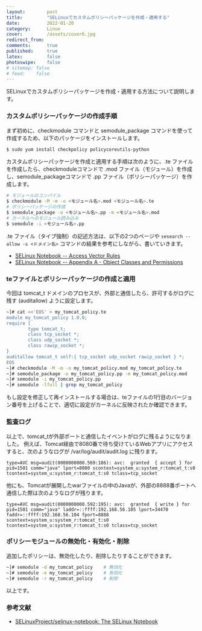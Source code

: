 ```yaml
---
layout:        post
title:         "SELinuxでカスタムポリシーパッケージを作成・適用する"
date:          2022-01-20
category:      Linux
cover:         /assets/cover6.jpg
redirect_from:
comments:      true
published:     true
latex:         false
photoswipe:    false
# sitemap: false
# feed:    false
---
```


SELinuxでカスタムポリシーパッケージを作成・適用する方法について説明します。

### カスタムポリシーパッケージの作成手順
まず初めに、checkmodule コマンドと semodule_package コマンドを使って作成するため、以下のパッケージをインストールします。
```bash
$ sudo yum install checkpolicy policycoreutils-python
```
カスタムポリシーパッケージを作成と適用する手順は次のように、.te ファイルを作成したら、checkmoduleコマンドで .mod ファイル（モジュール）を作成し、semodule_packageコマンドで .pp ファイル（ポリシーパッケージ）を作成します。
```bash
# モジュールのコンパイル
$ checkmodule -M -m -o <モジュール名>.mod <モジュール名>.te
# ポリシーパッケージの作成
$ semodule_package -o <モジュール名>.pp -m <モジュール名>.mod
# カーネルへのモジュール読み込み
$ semodule -i <モジュール名>.pp
```
.te ファイル（タイプ強制）の記述方法は、以下の2つのページや `sesearch --allow -s <ドメイン名>` コマンドの結果を参考にしながら、書いていきます。
- [SELinux Notebook -- Access Vector Rules](https://github.com/SELinuxProject/selinux-notebook/blob/main/src/avc_rules.md)
- [SELinux Notebook -- Appendix A - Object Classes and Permissions](https://github.com/SELinuxProject/selinux-notebook/blob/main/src/object_classes_permissions.md)

### teファイルとポリシーパッケージの作成と適用
今回は tomcat_t ドメインのプロセスが、外部と通信したら、許可するがログに残す (auditallow) ように設定します。
```bash
~]# cat <<'EOS' > my_tomcat_policy.te
module my_tomcat_policy 1.0.0;
require {
        type tomcat_t;
        class tcp_socket *;
        class udp_socket *;
        class rawip_socket *;
}
auditallow tomcat_t self:{ tcp_socket udp_socket rawip_socket } *;
EOS
~]# checkmodule -M -m -o my_tomcat_policy.mod my_tomcat_policy.te
~]# semodule_package -o my_tomcat_policy.pp -m my_tomcat_policy.mod
~]# semodule -i my_tomcat_policy.pp
~]# semodule -lfull | grep my_tomcat_policy
```
もし設定を修正して再インストールする場合は、teファイルの1行目のバージョン番号を上げることで、適切に設定がカーネルに反映されたか確認できます。

### 監査ログ
以上で、tomcat_tが外部ポートと通信したイベントがログに残るようになりました。
例えば、Tomcat経由で8080番で待ち受けているWebアプリにアクセスすると、次のようなログが /var/log/audit/audit.log に残ります。
```
type=AVC msg=audit(0000000000.569:186): avc:  granted  { accept } for  pid=1501 comm="java" lport=8080 scontext=system_u:system_r:tomcat_t:s0 tcontext=system_u:system_r:tomcat_t:s0 tclass=tcp_socket
```
他にも、Tomcatが展開したwarファイルの中のJavaが、外部の8888番ポートへ通信した際は次のようなログが残ります。
```
type=AVC msg=audit(0000000000.592:195): avc:  granted  { write } for  pid=1501 comm="java" laddr=::ffff:192.168.56.105 lport=34470 faddr=::ffff:192.168.56.104 fport=8888 scontext=system_u:system_r:tomcat_t:s0 tcontext=system_u:system_r:tomcat_t:s0 tclass=tcp_socket
```

### ポリシーモジュールの無効化・有効化・削除
追加したポリシーは、無効化したり、削除したりすることができます。
```bash
~]# semodule -d my_tomcat_policy    # 無効化
~]# semodule -e my_tomcat_policy    # 有効化
~]# semodule -r my_tomcat_policy    # 削除
```
以上です。

### 参考文献
- [SELinuxProject/selinux-notebook: The SELinux Notebook](https://github.com/SELinuxProject/selinux-notebook)
